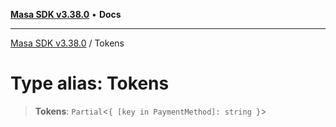 [**Masa SDK v3.38.0**](../README.md) • **Docs**

***

[Masa SDK v3.38.0](../globals.md) / Tokens

# Type alias: Tokens

> **Tokens**: `Partial`\<`{ [key in PaymentMethod]: string }`\>
